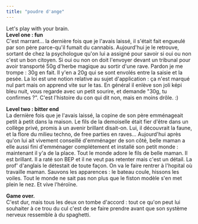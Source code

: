 ```yaml
---
title: "poudre d'ange"
---
```


Let's play with your brain.  
**Level one : fun**   
C'est marrant... la dernière fois que je l'avais laissé, il s'était fait
engueulé par son père parce-qu'il fumait du cannabis. Aujourd'hui je le
retrouve, sortant de chez la psychologue qu'on lui a assigné pour savoir si
oui ou non c'est un bon citoyen. Si oui ou non on doit l'envoyer devant un
tribunal pour avoir transporté 50g d'herbe magique au sortir d'une rave.
Pardon je me trompe : 30g en fait. Il y'en a 20g qui se sont envolés entre la
saisie et la pesée. La loi est une notion relative au sujet d'application : ça
n'est marqué nul part mais on apprend vite sur le tas. En général il enlève
son joli képi bleu nuit, vous regarde avec un petit sourire, et demande "30g,
tu confirmes ?". C'est l'histoire du con qui dit non, mais en moins drôle. :)

**Level two : bitter end**   
La dernière fois que je l'avais laissé, la copine de son père emménageait
petit à petit dans la maison. Le fils de la demoiselle était fier d'être dans
un collège privé, promis à un avenir brillant disait-on. Lui, il découvrait la
faune, et la flore du milieu techno, de free parties en raves... Aujourd'hui
après qu'on lui ait vivement conseillé d'emménager de son côté, belle maman a
elle aussi fini d'emménager complétement et installé son petit monde :
maintenant il y'a de la place. Tout le monde adore le fils de belle maman. Il
est brillant. Il a raté son BEP et il ne veut pas retenter mais c'est un
détail. La prof' d'anglais le détestait de toute façon. On va le faire rentrer
à l'hopital où travaille maman. Sauvons les apparences : le bateau coule,
hissons les voiles. Tout le monde ne sait pas non plus que le fiston modèle
s'en met plein le nez. Et vive l'héroïne.

**Game over.**   
C'est dur, mais tous les deux on tombe d'accord : tout ce qu'on peut lui
souhaiter à ce trou du cul c'est de se faire prendre avant que son système
nerveux ressemble à du spaghetti.

